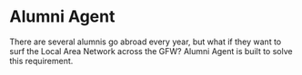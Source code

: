 # Alumni Agent

There are several alumnis go abroad every year, but what if they want to surf the Local Area Network across the GFW? Alumni Agent is built to solve this requirement.
